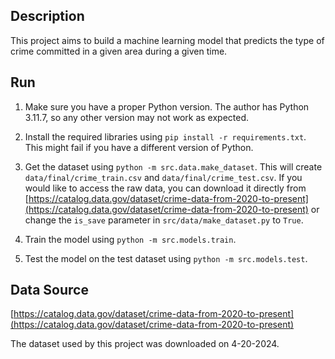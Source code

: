 ## Description

This project aims to build a machine learning model that predicts the type of crime committed in a given area during a given time.

## Run

1. Make sure you have a proper Python version. The author has Python 3.11.7, so any other version may not work as expected.

1. Install the required libraries using `pip install -r requirements.txt`. This might fail if you have a different version of Python.

1. Get the dataset using `python -m src.data.make_dataset`. This will create `data/final/crime_train.csv` and `data/final/crime_test.csv`. If you would like to access the raw data, you can download it directly from [https://catalog.data.gov/dataset/crime-data-from-2020-to-present](https://catalog.data.gov/dataset/crime-data-from-2020-to-present) or change the `is_save` parameter in `src/data/make_dataset.py` to `True`.

1. Train the model using `python -m src.models.train`.

1. Test the model on the test dataset using `python -m src.models.test`.

## Data Source

[https://catalog.data.gov/dataset/crime-data-from-2020-to-present](https://catalog.data.gov/dataset/crime-data-from-2020-to-present)

The dataset used by this project was downloaded on 4-20-2024.
